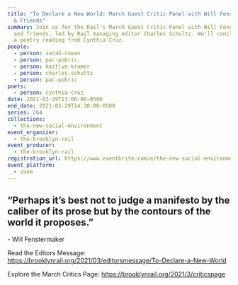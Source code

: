 ```yaml
---
title: "To Declare a New World: March Guest Critic Panel with Will Fenstermaker
  & Friends"
summary: Join us for the Rail's March Guest Critic Panel with Will Fenstermaker
  and friends, led by Rail managing editor Charles Schultz. We'll conclude with
  a poetry reading from Cynthia Cruz.
people:
  - person: sarah-cowan
  - person: pac-pobric
  - person: kaitlyn-kramer
  - person: charles-schultz
  - person: pac-pobric
poets:
  - person: cynthia-cruz
date: 2021-03-29T13:00:00-0500
end_date: 2021-03-29T14:30:00-0500
series: 264
collections:
  - the-new-social-environment
event_organizer:
  - the-brooklyn-rail
event_producer:
  - the-brooklyn-rail
registration_url: https://www.eventbrite.com/e/the-new-social-environment-264-to-declare-a-new-world-tickets-147676098185
event_platform:
  - zoom
---
```

## “Perhaps it’s best not to judge a manifesto by the caliber of its prose but by the contours of the world it proposes.”

\- Will Fenstermaker

Read the Editors Message: <https://brooklynrail.org/2021/03/editorsmessage/To-Declare-a-New-World>

Explore the March Critics Page: <https://brooklynrail.org/2021/3/criticspage>